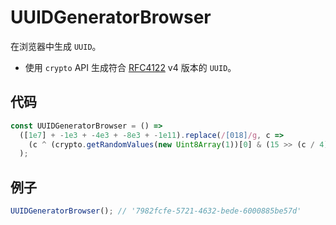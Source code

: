 # UUIDGeneratorBrowser

在浏览器中生成 `UUID`。

- 使用 `crypto` API 生成符合 [RFC4122](https://www.ietf.org/rfc/rfc4122.txt) v4 版本的 `UUID`。

## 代码

```js
const UUIDGeneratorBrowser = () =>
  ([1e7] + -1e3 + -4e3 + -8e3 + -1e11).replace(/[018]/g, c =>
    (c ^ (crypto.getRandomValues(new Uint8Array(1))[0] & (15 >> (c / 4)))).toString(16)
  );
```

## 例子

```js
UUIDGeneratorBrowser(); // '7982fcfe-5721-4632-bede-6000885be57d'
```
